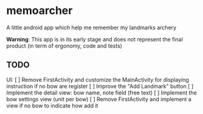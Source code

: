 memoarcher
==========

A little android app which help me remember my landmarks archery

**Warning**: This app is in its early stage and does not represent the final product (in term of ergonomy, code and tests)


TODO
----

UI:
 [ ] Remove FirstActivity and customize the MainActivity for displaying instruction if no bow are register
 [ ] Improve the "Add Landmark" button
 [ ] Implement the detail view: bow name, note field (free text)
 [ ] Implement the bow settings view (unit per bow)
 [ ] Remove FirstActivity and implement a view if no bow to indicate how add it